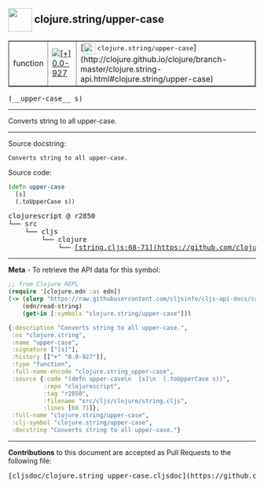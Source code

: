 ## <img width="48px" valign="middle" src="http://i.imgur.com/Hi20huC.png"> clojure.string/upper-case

 <table border="1">
<tr>

<td>function</td>
<td><a href="https://github.com/cljsinfo/cljs-api-docs/tree/0.0-927"><img valign="middle" alt="[+] 0.0-927" src="https://img.shields.io/badge/+-0.0--927-lightgrey.svg"></a> </td>
<td>
[<img height="24px" valign="middle" src="http://i.imgur.com/1GjPKvB.png"> <samp>clojure.string/upper-case</samp>](http://clojure.github.io/clojure/branch-master/clojure.string-api.html#clojure.string/upper-case)
</td>
</tr>
</table>

 <samp>
(__upper-case__ s)<br>
</samp>

---

Converts string to all upper-case.

---



Source docstring:

```
Converts string to all upper-case.
```

Source code:

```clj
(defn upper-case
  [s]
  (.toUpperCase s))
```

 <pre>
clojurescript @ r2850
└── src
    └── cljs
        └── clojure
            └── <ins>[string.cljs:68-71](https://github.com/clojure/clojurescript/blob/r2850/src/cljs/clojure/string.cljs#L68-L71)</ins>
</pre>


---

__Meta__ - To retrieve the API data for this symbol:

```clj
;; from Clojure REPL
(require '[clojure.edn :as edn])
(-> (slurp "https://raw.githubusercontent.com/cljsinfo/cljs-api-docs/catalog/cljs-api.edn")
    (edn/read-string)
    (get-in [:symbols "clojure.string/upper-case"]))
```

```clj
{:description "Converts string to all upper-case.",
 :ns "clojure.string",
 :name "upper-case",
 :signature ["[s]"],
 :history [["+" "0.0-927"]],
 :type "function",
 :full-name-encode "clojure.string_upper-case",
 :source {:code "(defn upper-case\n  [s]\n  (.toUpperCase s))",
          :repo "clojurescript",
          :tag "r2850",
          :filename "src/cljs/clojure/string.cljs",
          :lines [68 71]},
 :full-name "clojure.string/upper-case",
 :clj-symbol "clojure.string/upper-case",
 :docstring "Converts string to all upper-case."}

```

---

__Contributions__ to this document are accepted as Pull Requests to the following file:

 <pre>
[cljsdoc/clojure.string_upper-case.cljsdoc](https://github.com/cljsinfo/cljs-api-docs/blob/master/cljsdoc/clojure.string_upper-case.cljsdoc)
</pre>

